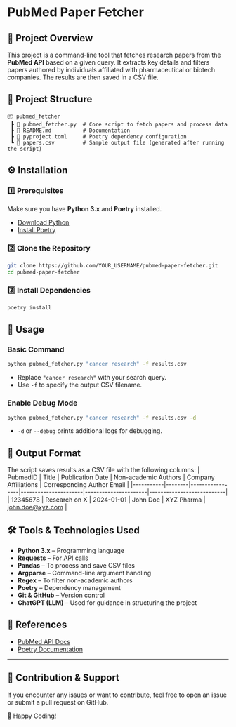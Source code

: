 # PubMed Paper Fetcher

## 📌 Project Overview
This project is a command-line tool that fetches research papers from the **PubMed API** based on a given query. It extracts key details and filters papers authored by individuals affiliated with pharmaceutical or biotech companies. The results are then saved in a CSV file.

## 📂 Project Structure
```
📦 pubmed_fetcher
 ┣ 📜 pubmed_fetcher.py  # Core script to fetch papers and process data
 ┣ 📜 README.md          # Documentation
 ┣ 📜 pyproject.toml     # Poetry dependency configuration
 ┗ 📜 papers.csv         # Sample output file (generated after running the script)
```

## ⚙️ Installation
### **1️⃣ Prerequisites**
Make sure you have **Python 3.x** and **Poetry** installed.
- [Download Python](https://www.python.org/downloads/)
- [Install Poetry](https://python-poetry.org/docs/#installation)

### **2️⃣ Clone the Repository**
```sh
git clone https://github.com/YOUR_USERNAME/pubmed-paper-fetcher.git
cd pubmed-paper-fetcher
```

### **3️⃣ Install Dependencies**
```sh
poetry install
```

## 🚀 Usage
### **Basic Command**
```sh
python pubmed_fetcher.py "cancer research" -f results.csv
```
- Replace `"cancer research"` with your search query.
- Use `-f` to specify the output CSV filename.

### **Enable Debug Mode**
```sh
python pubmed_fetcher.py "cancer research" -f results.csv -d
```
- `-d` or `--debug` prints additional logs for debugging.

## 📜 Output Format
The script saves results as a CSV file with the following columns:
| PubmedID  | Title  | Publication Date | Non-academic Authors | Company Affiliations | Corresponding Author Email |
|-----------|--------|-----------------|----------------------|----------------------|---------------------------|
| 12345678  | Research on X | 2024-01-01 | John Doe | XYZ Pharma | john.doe@xyz.com |

## 🛠️ Tools & Technologies Used
- **Python 3.x** – Programming language
- **Requests** – For API calls
- **Pandas** – To process and save CSV files
- **Argparse** – Command-line argument handling
- **Regex** – To filter non-academic authors
- **Poetry** – Dependency management
- **Git & GitHub** – Version control
- **ChatGPT (LLM)** – Used for guidance in structuring the project

## 📄 References
- [PubMed API Docs](https://www.ncbi.nlm.nih.gov/home/develop/api/)
- [Poetry Documentation](https://python-poetry.org/docs/)

---

## 🤝 Contribution & Support
If you encounter any issues or want to contribute, feel free to open an issue or submit a pull request on GitHub.

🚀 Happy Coding!

